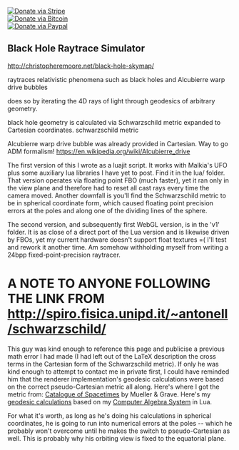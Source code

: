 [![Donate via Stripe](https://img.shields.io/badge/Donate-Stripe-green.svg)](https://buy.stripe.com/00gbJZ0OdcNs9zi288)<br>
[![Donate via Bitcoin](https://img.shields.io/badge/Donate-Bitcoin-green.svg)](bitcoin:37fsp7qQKU8XoHZGRQvVzQVP8FrEJ73cSJ)<br>
[![Donate via Paypal](https://img.shields.io/badge/Donate-Paypal-green.svg)](https://buy.stripe.com/00gbJZ0OdcNs9zi288)

## Black Hole Raytrace Simulator

http://christopheremoore.net/black-hole-skymap/

raytraces relativistic phenomena such as black holes and Alcubierre warp drive bubbles

does so by iterating the 4D rays of light through geodesics of arbitrary geometry.

black hole geometry is calculated via Schwarzschild metric expanded to Cartesian coordinates.
schwarzschild metric

Alcubierre warp drive bubble was already provided in Cartesian.  Way to go ADM formalism!
https://en.wikipedia.org/wiki/Alcubierre_drive

The first version of this I wrote as a luajit script.  It works with Malkia's UFO plus some
auxiliary lua libraries I have yet to post.  Find it in the lua/ folder.
That version operates via floating point FBO (much faster), yet it ran only in the view plane
and therefore had to reset all cast rays every time the camera moved.  Another downfall is you'll
find the Schwarzschild metric to be in spherical coordinate form, which caused floating point
precision errors at the poles and along one of the dividing lines of the sphere.

The second version, and subsequently first WebGL version, is in the 'v1' folder.  It is as close
of a direct port of the Lua version and is likewise driven by FBOs, yet my current hardware
doesn't support float textures =( I'll test and rework it another time.  Am somehow withholding
myself from writing a 24bpp fixed-point-precision raytracer.


# A NOTE TO ANYONE FOLLOWING THE LINK FROM http://spiro.fisica.unipd.it/~antonell/schwarzschild/

This guy was kind enough to reference this page and publicise a previous math error I had made (I had left out of the LaTeX description the cross terms in the Cartesian form of the Schwarzschild metric). If only he was kind enough to attempt to contact me in private first, I could have reminded him that the renderer implementation's geodesic calculations were based on the correct pseudo-Cartesian metric all along. Here's where I got the metric from:  [Catalogue of Spacetimes](https://arxiv.org/abs/0904.4184) by Mueller & Grave. Here's my [geodesic calculations](http://christopheremoore.net/symbolic-lua/test-output/Schwarzschild%20-%20Cartesian.html) based on my [Computer Algebra System](http://christopheremoore.net/symbolic-lua) in Lua.

For what it's worth, as long as he's doing his calculations in spherical coordinates, he is going to run into numerical errors at the poles -- which he probably won't overcome until he makes the switch to pseudo-Cartesian as well.  This is probably why his orbiting view is fixed to the equatorial plane.

